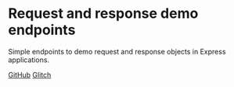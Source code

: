 Request and response demo endpoints
===================================

Simple endpoints to demo request and response objects
in Express applications.

[GitHub](https://github.com/Thinkful-Ed/express-json-response-example-1/)
[Glitch](https://glitch.com/edit/#!/express-json-response-example-1)
